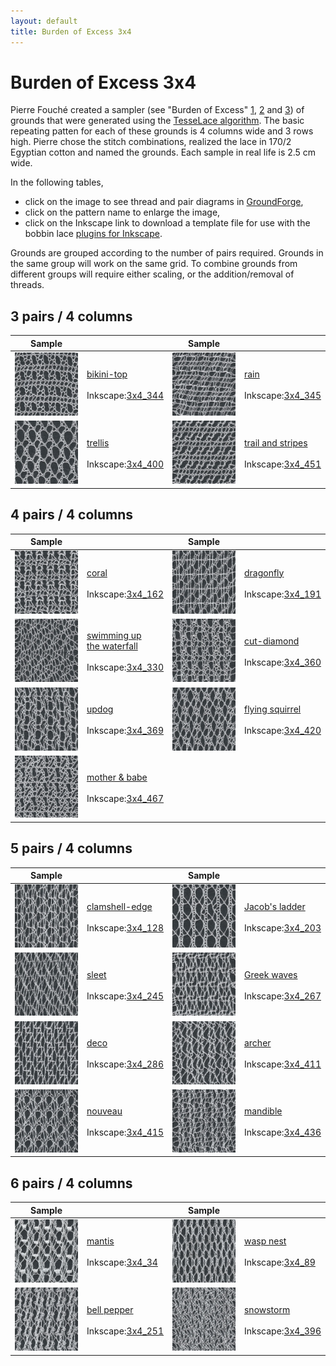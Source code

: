 ```yaml
---
layout: default
title: Burden of Excess 3x4
---
```


[GroundForge]: /GroundForge/tiles.html

Burden of Excess 3x4
====================

Pierre Fouch&#233; created a sampler (see "Burden of Excess" [1](http://www.pierrefouche.net/resources/burdenofexcess%20-%201.jpg), [2](http://www.pierrefouche.net/resources/burdenofexcess%20-%202.jpg) and [3](http://www.pierrefouche.net/resources/burdenofexcess%20-%203.jpg)) of grounds that were generated using the [TesseLace algorithm](https://web.archive.org/web/20220808044947/https://tesselace.com/research/bridges2012/). The basic repeating patten for each of these grounds is 4 columns wide and 3 rows high.  Pierre chose the stitch combinations, realized the lace in 170/2 Egyptian cotton and named the grounds.  Each sample in real life is 2.5 cm wide.  

In the following tables, 
* click on the image to see thread and pair diagrams in [GroundForge],
* click on the pattern name to enlarge the image,
* click on the Inkscape link to download a template file for use with the bobbin lace [plugins for Inkscape](https://web.archive.org/web/20220517075010/https://tesselace.com/tools/inkscape-extension).

Grounds are grouped according to the number of pairs required.  Grounds in the same group will work on the same grid.  To combine grounds from different groups will require either scaling, or the addition/removal of threads.
 
3 pairs / 4 columns
-------------------

| Sample |  | Sample |  |
:---:|:---|:---:|:---|
[![](fouche_3x4/thumbnail/3x4_344_PFI-bikini-top.jpg)][3x4_344]  |  [bikini-top](fouche_3x4/large/3x4_344_PFI-bikini-top.jpg)<br><br>Inkscape:<a href="fouche_3x4/thumbnail/3x4_344.txt" download="3x4_344.txt">3x4_344</a> | [![](fouche_3x4/thumbnail/3x4_345_PFI-rain.jpg)][3x4_345]  |  [rain](fouche_3x4/large/3x4_345_PFI-rain.jpg)<br><br>Inkscape:<a href="fouche_3x4/thumbnail/3x4_345.txt" download="3x4_345.txt">3x4_345</a> 
[![](fouche_3x4/thumbnail/3x4_400_PFI-trellis.jpg)][3x4_400]  |  [trellis](fouche_3x4/large/3x4_400_PFI-trellis.jpg)<br><br>Inkscape:<a href="fouche_3x4/thumbnail/3x4_400.txt" download="3x4_400.txt">3x4_400</a> | [![](fouche_3x4/thumbnail/3x4_451_PFI-trail_and_stripes.jpg)][3x4_451]  |  [trail and stripes](fouche_3x4/large/3x4_451_PFI-trail_and_stripes.jpg)<br><br>Inkscape:<a href="fouche_3x4/thumbnail/3x4_451.txt" download="3x4_451.txt">3x4_451</a>

 4 pairs / 4 columns
-------------------

| Sample |  | Sample |  |
:---:|:---|:---:|:---|
[![](fouche_3x4/thumbnail/3x4_162_PFI-coral.jpg)][3x4_162]  |  [coral](fouche_3x4/large/3x4_162_PFI-coral.jpg)<br><br>Inkscape:<a href="fouche_3x4/thumbnail/3x4_162.txt" download="3x4_162.txt">3x4_162</a> | [![](fouche_3x4/thumbnail/3x4_191_PFI-dragonfly.jpg)][3x4_191]  |  [dragonfly](fouche_3x4/large/3x4_191_PFI-dragonfly.jpg)<br><br>Inkscape:<a href="fouche_3x4/thumbnail/3x4_191.txt" download="3x4_191.txt">3x4_191</a>
[![](fouche_3x4/thumbnail/3x4_330_PFI-swimming-up-the-waterfall.jpg)][3x4_330]  |  [swimming up<br>the waterfall](fouche_3x4/large/3x4_330_PFI-swimming-up-the-waterfall.jpg)<br><br>Inkscape:<a href="fouche_3x4/thumbnail/3x4_330.txt" download="3x4_330.txt">3x4_330</a> | [![](fouche_3x4/thumbnail/3x4_360_PFI-cut-diamond.jpg)][3x4_360]  |  [cut-diamond](fouche_3x4/large/3x4_360_PFI-cut-diamond.jpg)<br><br>Inkscape:<a href="fouche_3x4/thumbnail/3x4_360.txt" download="3x4_360.txt">3x4_360</a>
[![](fouche_3x4/thumbnail/3x4_369_PFI-updog.jpg)][3x4_369]  |  [updog](fouche_3x4/large/3x4_369_PFI-updog.jpg)<br><br>Inkscape:<a href="fouche_3x4/thumbnail/3x4_369.txt" download="3x4_369.txt">3x4_369</a> | [![](fouche_3x4/thumbnail/3x4_420_PFI-flying-squirrel.jpg)][3x4_420]  |  [flying squirrel](fouche_3x4/large/3x4_420_PFI-flying-squirrel.jpg)<br><br>Inkscape:<a href="fouche_3x4/thumbnail/3x4_420.txt" download="3x4_420.txt">3x4_420</a>
[![](fouche_3x4/thumbnail/3x4_467_PFI-mother_and_babe.jpg)][3x4_467]  |  [mother &#38; babe](fouche_3x4/large/3x4_467_PFI-mother_and_babe.jpg)<br><br>Inkscape:<a href="fouche_3x4/thumbnail/3x4_467.txt" download="3x4_467.txt">3x4_467</a>

 5 pairs / 4 columns
-------------------

| Sample |  | Sample |  |
:---:|:---|:---:|:---|
[![](fouche_3x4/thumbnail/3x4_128_PFI-clamshell-edge.jpg)][3x4_128]  |  [clamshell-edge](fouche_3x4/large/3x4_128_PFI-clamshell-edge.jpg)<br><br>Inkscape:<a href="fouche_3x4/thumbnail/3x4_128.txt" download="3x4_128.txt">3x4_128</a> | [![](fouche_3x4/thumbnail/3x4_203_PFI-Jacob_s-ladder.jpg)][3x4_203]  |  [Jacob's ladder](fouche_3x4/large/3x4_203_PFI-Jacob_s-ladder.jpg)<br><br>Inkscape:<a href="fouche_3x4/thumbnail/3x4_203.txt" download="3x4_203.txt">3x4_203</a>
[![](fouche_3x4/thumbnail/3x4_245_PFI-sleet.jpg)][3x4_245]  |  [sleet](fouche_3x4/large/3x4_245_PFI-sleet.jpg)<br><br>Inkscape:<a href="fouche_3x4/thumbnail/3x4_245.txt" download="3x4_245.txt">3x4_245</a> | [![](fouche_3x4/thumbnail/3x4_267_PFI-greek-waves.jpg)][3x4_267]  |  [Greek waves](fouche_3x4/large/3x4_267_PFI-greek-waves.jpg)<br><br>Inkscape:<a href="fouche_3x4/thumbnail/3x4_267.txt" download="3x4_267.txt">3x4_267</a>
[![](fouche_3x4/thumbnail/3x4_286_PFI-deco.jpg)][3x4_286]  |  [deco](fouche_3x4/large/3x4_286_PFI-deco.jpg)<br><br>Inkscape:<a href="fouche_3x4/thumbnail/3x4_286.txt" download="3x4_286.txt">3x4_286</a> | [![](fouche_3x4/thumbnail/3x4_411_PFI-archer.jpg)][3x4_411]  |  [archer](fouche_3x4/large/3x4_411_PFI-archer.jpg)<br><br>Inkscape:<a href="fouche_3x4/thumbnail/3x4_411.txt" download="3x4_411.txt">3x4_411</a>
[![](fouche_3x4/thumbnail/3x4_415_PFI-nouveau.jpg)][3x4_415]  |  [nouveau](fouche_3x4/large/3x4_415_PFI-nouveau.jpg)<br><br>Inkscape:<a href="fouche_3x4/thumbnail/3x4_415.txt" download="3x4_415.txt">3x4_415</a> | [![](fouche_3x4/thumbnail/3x4_436_PFI-mandible.jpg)][3x4_436]  |  [mandible](fouche_3x4/large/3x4_436_PFI-mandible.jpg)<br><br>Inkscape:<a href="fouche_3x4/thumbnail/3x4_436.txt" download="3x4_436.txt">3x4_436</a>

 6 pairs / 4 columns
-------------------

| Sample |  | Sample |  |
:---:|:---|:---:|:---|
[![](fouche_3x4/thumbnail/3x4_34_PFI-mantis.jpg)][3x4_34]  |  [mantis](fouche_3x4/large/3x4_34_PFI-mantis.jpg)<br><br>Inkscape:<a href="fouche_3x4/thumbnail/3x4_34.txt" download="3x4_34.txt">3x4_34</a>  | [![](fouche_3x4/thumbnail/3x4_89_PFI-wasp-nest.jpg)][3x4_89]  |  [wasp nest](fouche_3x4/large/3x4_89_PFI-wasp-nest.jpg)<br><br>Inkscape:<a href="fouche_3x4/thumbnail/3x4_89.txt" download="3x4_89.txt">3x4_89</a> 
[![](fouche_3x4/thumbnail/3x4_251_PFI-bell-pepper.jpg)][3x4_251]  |  [bell pepper](fouche_3x4/large/3x4_251_PFI-bell-pepper.jpg)<br><br>Inkscape:<a href="fouche_3x4/thumbnail/3x4_251.txt" download="3x4_251.txt">3x4_251</a> | [![](fouche_3x4/thumbnail/3x4_396_PFI-snowstorm.jpg)][3x4_396]  |  [snowstorm](fouche_3x4/large/3x4_396_PFI-snowstorm.jpg)<br><br>Inkscape:<a href="fouche_3x4/thumbnail/3x4_396.txt" download="3x4_396.txt">3x4_396</a>


[3x4_400]: /GroundForge/tiles?tesselace=3x4_400&patchWidth=15&patchHeight=15&c1=ctct&a1=ctct&d2=ctct&a2=ctct&d3=ctct&b3=ctct&tile=0z5-,8--5,v9-4&footsideStitch=ctctt&tileStitch=ctct&headsideStitch=ctctt&shiftColsSW=0&shiftRowsSW=3&shiftColsSE=4&shiftRowsSE=3

[3x4_467]: /GroundForge/tiles?tesselace=3x4_467&patchWidth=15&patchHeight=15&d1=ctct&c1=ctct&b1=ctct&a1=ctct&d2=ctct&c2=ctct&a2=ctct&d3=ctct&c3=ctct&b3=ctct&tile=6637,4v89,z501,&footsideStitch=ctctt&tileStitch=ctct&headsideStitch=ctctt&shiftColsSW=0&shiftRowsSW=3&shiftColsSE=4&shiftRowsSE=3

[3x4_451]: /GroundForge/tiles?tesselace=3x4_451&patchWidth=15&patchHeight=15&c1=ctct&b1=ctct&a1=ctct&d2=ctctctct&b2=ctctctct&d3=ctct&c3=ctct&a3=ctct&tile=866v,z4-0,0z01,,&footsideStitch=ctctt&tileStitch=ctct&headsideStitch=ctctt&shiftColsSW=0&shiftRowsSW=3&shiftColsSE=4&shiftRowsSE=3

[3x4_420]: /GroundForge/tiles?tesselace=3x4_420&patchWidth=15&patchHeight=15&c1=ctct&b1=ctct&a1=ctct&c2=ctct&b2=ctct&a2=ctct&d3=ctct&b3=ctct&tile=586-,468-,-4-5,&footsideStitch=ctctt&tileStitch=ctct&headsideStitch=ctctt&shiftColsSW=0&shiftRowsSW=3&shiftColsSE=4&shiftRowsSE=3

[3x4_162]: /GroundForge/tiles?tesselace=3x4_162&patchWidth=15&patchHeight=15&d1=ctct&c1=ctct&a1=ctct&c2=ctct&b2=ctct&a2=ctct&c3=ctctctct&b3=ctct&a3=ctctctct&tile=4v99,700z,437-&footsideStitch=ctctt&tileStitch=ctct&headsideStitch=ctctt&shiftColsSW=0&shiftRowsSW=3&shiftColsSE=4&shiftRowsSE=3

[3x4_369]: /GroundForge/tiles?tesselace=3x4_369&patchWidth=15&patchHeight=15&c1=ctct&a1=ctct&c2=ctct&b2=ctct&c3=ctct&b3=ctct&a3=ctctctct&tile=8x7v,x78-,401z&footsideStitch=ctctt&tileStitch=ctct&headsideStitch=ctctt&shiftColsSW=0&shiftRowsSW=3&shiftColsSE=4&shiftRowsSE=3

[3x4_344]: /GroundForge/tiles?tesselace=3x4_344&patchWidth=15&patchHeight=15&d1=ctctl&c1=ctctl&a1=ctctl&d2=cttctt&b2=cttctt&c3=ctct&b3=ctct&a3=ctct&tile=6v86,-5v8,210z&footsideStitch=ctctt&tileStitch=ctct&headsideStitch=ctctt&shiftColsSW=0&shiftRowsSW=3&shiftColsSE=4&shiftRowsSE=3

[3x4_345]: /GroundForge/tiles?tesselace=3x4_345&patchWidth=15&patchHeight=15&c1=rctc&b1=tctc&a1=llctc&c2=rrlctc&b2=rrlctc&a2=lctc&d3=rctc&b3=rctc&a3=rctc&tile=430z,688v,00z0&footsideStitch=ctctt&tileStitch=ctct&headsideStitch=ctctt&shiftColsSW=0&shiftRowsSW=3&shiftColsSE=4&shiftRowsSE=3

[3x4_360]: /GroundForge/tiles?tesselace=3x4_360&patchWidth=15&patchHeight=15&d1=ctct&b1=cttctt&a1=ctct&c2=tctct&b2=cttctt&a2=ctct&c3=ctct&b3=pctct&a3=ctct&tile=85v9,170z,148-&footsideStitch=ctctt&tileStitch=ctct&headsideStitch=ctctt&shiftColsSW=0&shiftRowsSW=3&shiftColsSE=4&shiftRowsSE=3

[3x4_191]: /GroundForge/tiles?tesselace=3x4_191&patchWidth=15&patchHeight=15&d1=ctcr&c1=ctc&b1=ctct&a1=ctctl&c2=ctctr&b2=ctctr&d3=ctc&a3=ctct&tile=8868,x14-,4x-2&footsideStitch=ctctt&tileStitch=ctct&headsideStitch=ctctt&shiftColsSW=0&shiftRowsSW=3&shiftColsSE=4&shiftRowsSE=3

[3x4_128]: /GroundForge/tiles?tesselace=3x4_128&patchWidth=15&patchHeight=16&d1=ct&c1=ctct&b1=ctctctct&a1=ctct&d2=ct&c2=ctct&b2=ct&a2=ctctl&d3=ct&b3=ct&tile=1158,8864,x4-7&footsideStitch=ctctt&tileStitch=ctct&headsideStitch=ctctt&shiftColsSW=0&shiftRowsSW=3&shiftColsSE=4&shiftRowsSE=3

[3x4_411]: /GroundForge/tiles?tesselace=3x4_411&patchWidth=15&patchHeight=16&d1=ctctctctr&c1=ctctl&b1=ctctctctl&d2=cttctt&b2=ct&a2=ct&d3=ctctctct&c3=ctct&b3=ct&a3=ct&tile=-464,56-7,4868&footsideStitch=ctctt&tileStitch=ctct&headsideStitch=ctctt&shiftColsSW=0&shiftRowsSW=3&shiftColsSE=4&shiftRowsSE=3

[3x4_330]: /GroundForge/tiles?tesselace=3x4_330&patchWidth=20&patchHeight=21&d1=ct&b1=ct&a1=ct&d2=ct&c2=ct&b2=ct&a2=ct&d3=ct&c3=ct&b3=ct&a3=ct&tile=46v6,2731,3217&footsideStitch=ctctt&tileStitch=ctct&headsideStitch=ctctt&shiftColsSW=0&shiftRowsSW=3&shiftColsSE=4&shiftRowsSE=3

[3x4_286]: /GroundForge/tiles?tesselace=2x4_91&patchWidth=16&patchHeight=21&d1=ctct&c1=ctct&b1=ctct&a1=ctct&d2=ctct&c2=ctct&b2=ctct&a2=ctct&d3=ctct&b3=ctct&tile=4868,8468,x4-4&footsideStitch=ctctt&tileStitch=ctct&headsideStitch=ctctt&shiftColsSW=0&shiftRowsSW=3&shiftColsSE=4&shiftRowsSE=3

[3x4_436]: /GroundForge/tiles?tesselace=3x4_436&patchWidth=16&patchHeight=21&d1=ctct&c1=ct&b1=ct&a1=ctctctct&d2=ctct&c2=ct&b2=ct&a2=ctct&d3=ctctctct&c3=ct&b3=ct&a3=ctct&tile=7999,4668,0004&footsideStitch=ctctt&tileStitch=ct&headsideStitch=ctctt&shiftColsSW=0&shiftRowsSW=3&shiftColsSE=4&shiftRowsSE=3

[3x4_415]: /GroundForge/tiles?tesselace=3x4_415&patchWidth=16&patchHeight=21&d1=cttctt&c1=ct&b1=ct&a1=cttctt&d2=cttctt&c2=ct&b2=cttctt&c3=ct&b3=ct&a3=ct&tile=1279,v954,044-&footsideStitch=ctctt&tileStitch=ct&headsideStitch=ctctt&shiftColsSW=0&shiftRowsSW=3&shiftColsSE=4&shiftRowsSE=3

[3x4_245]: /GroundForge/tiles?tesselace=3x4_245&patchWidth=16&patchHeight=21&d1=ct&b1=ct&a1=ctct&c2=ct&b2=ct&a2=ct&d3=ct&c3=ctct&b3=ct&a3=ct&tile=46-4,486x,8488&footsideStitch=ctctt&tileStitch=ct&headsideStitch=ctctt&shiftColsSW=0&shiftRowsSW=3&shiftColsSE=4&shiftRowsSE=3

[3x4_203]: /GroundForge/tiles?tesselace=3x4_203&patchWidth=16&patchHeight=21&d1=ct&c1=cttctt&b1=ct&a1=ctct&d2=ct&c2=cttctt&b2=ct&a2=ctct&d3=ct&c3=cttctt&b3=ct&a3=ctct&tile=4637,4637,7432&footsideStitch=ctctt&tileStitch=ct&headsideStitch=ctctt&shiftColsSW=0&shiftRowsSW=3&shiftColsSE=4&shiftRowsSE=3

[3x4_396]: /GroundForge/tiles?tesselace=3x4_396&patchWidth=16&patchHeight=21&d1=ctct&c1=ctct&b1=ctct&a1=ctct&d2=ctct&c2=ctct&b2=ctct&a2=ctct&d3=ctct&c3=ctct&b3=ctct&a3=ctct&tile=4648,0144,7997&footsideStitch=ctctt&tileStitch=ctct&headsideStitch=ctctt&shiftColsSW=0&shiftRowsSW=3&shiftColsSE=4&shiftRowsSE=3

[3x4_267]: /GroundForge/tiles?tesselace=3x4_267&patchWidth=16&patchHeight=21&d1=ctctctcr&c1=ctc&b1=ctc&a1=ctc&d2=ctc&c2=ctc&b2=ctctctc&a2=ctctctct&d3=ct&c3=ct&b3=ct&tile=0117,8466,v974&footsideStitch=ctctt&tileStitch=ctct&headsideStitch=ctctt&shiftColsSW=0&shiftRowsSW=3&shiftColsSE=4&shiftRowsSE=3

[3x4_251]: /GroundForge/tiles?tesselace=3x4_251&patchWidth=20&patchHeight=20&d1=ctcrctc&c1=ctclctc&b1=ctcrctc&a1=ctc&d2=ctt&c2=ctcrctc&b2=ctc&a2=ctclctcll&d3=ctc&c3=ctc&b3=ctclctc&a3=ctt&tile=4604,4887,7488&footsideStitch=ctctt&tileStitch=ctct&headsideStitch=ctctt&shiftColsSW=0&shiftRowsSW=3&shiftColsSE=4&shiftRowsSE=3

[3x4_89]: /GroundForge/tiles?tesselace=3x4_89&patchWidth=16&patchHeight=17&d1=ctc&c1=ctc&b1=ct&a1=ctcrctcr&d2=ctc&c2=ctcrctcl&b2=ct&a2=ct&d3=ctc&c3=ctc&b3=ctctct&a3=ct&tile=8748,1174,1748&footsideStitch=ctctt&tileStitch=ct&headsideStitch=ctctt&shiftColsSW=0&shiftRowsSW=3&shiftColsSE=4&shiftRowsSE=3

[3x4_34]: /GroundForge/tiles?tesselace=3x4_34&patchWidth=20&patchHeight=20&d1=ctc&c1=ctc&b1=ctc&a1=ctc&d2=ctcll&c2=ctcrr&b2=ctctt&a2=ctctt&d3=ctc&c3=ctc&b3=ctc&a3=crrcllcrrcllcrrcllctt&tile=4664,9277,4466&footsideStitch=ctctt&tileStitch=ctct&headsideStitch=ctctt&shiftColsSW=0&shiftRowsSW=3&shiftColsSE=4&shiftRowsSE=3
